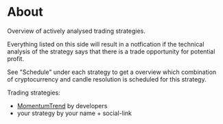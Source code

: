 # About

Overview of actively analysed trading strategies.

Everything listed on this side will result in a notfication if the technical analysis of the strategy says that there is a trade opportunity for potential profit.

See "Schedule" under each strategy to get a overview which combination of cryptocurrency and candle resolution is scheduled for this strategy.

Trading strategies:

* [MomentumTrend](MomentumTrend.md) by developers
* your strategy by your name + social-link
